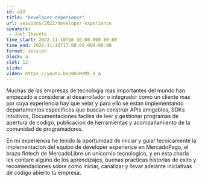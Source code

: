 ```yaml
---
id: a12
title: "Developer eXperience"
url: sessions/2022/developer-experience 
speakers:
 - Joel Ibaceta
time_start: 2022-11-10T16:30:00.000-06:00
time_end: 2022-11-10T17:00:00.000-06:00
format: session
block: a
slot: 12
slide:
video: https://youtu.be/mKvMzMk_8_A
---
```


Muchas de las empresas de tecnologia mas importantes del mundo han empezado a considerar al desarrollador o integrador como un cliente mas por cuya experiencia hay que velar y para ello se estan implementando departamentos especificos que buscan construir APIs amigables, SDKs intuitivos, Documentaciones faciles de leer y gestionar programas de apertura de codigo, publicacion de herramientas y acompañamiento de la comunidad de programadores.

En mi experiencia he tenido la oportunidad de iniciar y guiar tecnicamente la implementacion del equipo de developer experience en MercadoPago, el brazo fintech de MercadoLibre un unicornio tecnologico, y en esta charla les contare alguno de los aprendizajes, buenas practicas historias de exito y recomendaciones sobre como iniciar, canalizar y llevar adelante iniciativas de codigo abierto tu empresa.